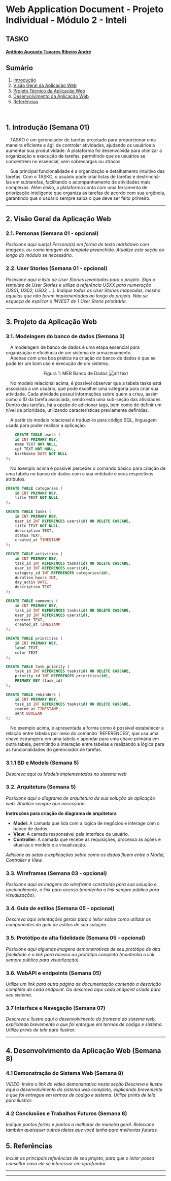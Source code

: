 # Web Application Document - Projeto Individual - Módulo 2 - Inteli

## TASKO

#### [Antônio Augusto Tavares Ribeiro André](https://www.linkedin.com/in/antonio-augusto-tavares-ribeiro-andr%C3%A9-613937345?utm_source=share&utm_campaign=share_via&utm_content=profile&utm_medium=ios_app)

## Sumário

1. [Introdução](#c1)  
2. [Visão Geral da Aplicação Web](#c2)  
3. [Projeto Técnico da Aplicação Web](#c3)  
4. [Desenvolvimento da Aplicação Web](#c4)  
5. [Referências](#c5)  

<br>

## <a name="c1"></a>1. Introdução (Semana 01)

&emsp;TASKO é um gerenciador de tarefas projetado para proporcionar uma maneira eficiente e ágil de controlar atividades, ajudando os usuários a aumentar sua produtividade. A plataforma foi desenvolvida para otimizar a organização e execução de tarefas, permitindo que os usuários se concentrem no essencial, sem sobrecargas ou atrasos.

&emsp;Sua principal funcionalidade é a organização e detalhamento intuitivo das tarefas. Com o TASKO, o usuário pode criar listas de tarefas e destrinchá-las em subtarefas, facilitando o acompanhamento de atividades mais complexas. Além disso, a plataforma conta com uma ferramenta de priorização inteligente que organiza as tarefas de acordo com sua urgência, garantindo que o usuário sempre saiba o que deve ser feito primeiro.

---

## <a name="c2"></a>2. Visão Geral da Aplicação Web

### 2.1. Personas (Semana 01 - opcional)

*Posicione aqui sua(s) Persona(s) em forma de texto markdown com imagens, ou como imagem de template preenchido. Atualize esta seção ao longo do módulo se necessário.*

### 2.2. User Stories (Semana 01 - opcional)

*Posicione aqui a lista de User Stories levantadas para o projeto. Siga o template de User Stories e utilize a referência USXX para numeração (US01, US02, US03, ...). Indique todas as User Stories mapeadas, mesmo aquelas que não forem implementadas ao longo do projeto. Não se esqueça de explicar o INVEST de 1 User Storie prioritária.*

---

## <a name="c3"></a>3. Projeto da Aplicação Web

### 3.1. Modelagem do banco de dados  (Semana 3)

&emsp;A modelagem de banco de dados é uma etapa essencial para organização e eficiência de um sistema de armazenamento. <br>
&emsp;Apenas com uma boa prática na criação do banco de dados é que se pode ter um bom uso e execução de um sistema.

<div style ="text-align: center">

Figura 1: MER Banco de Dados
![alt text](assets/ModeloDB.png)

</div>

&emsp;No modelo relacional acima, é possível observar que a tabela tasks está associada a um usuário, que pode escolher uma categoria para criar sua atividade. Cada atividade possui informações sobre quem a criou, assim como o ID da tarefa associada, sendo esta uma sub-seção das atividades. Dentro das tarefas, há a opção de adicionar tags, bem como de definir um nível de prioridade, utilizando características previamente definidas.

&emsp;A partir do modelo relacional é traduzí-lo para código SQL, linguagem usada para poder realizar a aplicação.

``` sql
    CREATE TABLE users (
    id INT PRIMARY KEY,
    name TEXT NOT NULL,
    cpf TEXT NOT NULL,
    birthdate DATE NOT NULL
);
```
&emsp;No exemplo acima é possível perceber o comando básico para criação de uma tabela no banco de dados com a sua entidade e seus respectivos atributos.

``` sql
CREATE TABLE categories (
    id INT PRIMARY KEY,
    title TEXT NOT NULL
);

CREATE TABLE tasks (
    id INT PRIMARY KEY,
    user_id INT REFERENCES users(id) ON DELETE CASCADE,
    title TEXT NOT NULL,
    description TEXT,
    status TEXT,
    created_at TIMESTAMP
);

CREATE TABLE activities (
    id INT PRIMARY KEY,
    task_id INT REFERENCES tasks(id) ON DELETE CASCADE,
    user_id INT REFERENCES users(id),
    category_id INT REFERENCES categories(id),
    duration_hours INT,
    day_activ DATE,
    description TEXT
);

CREATE TABLE comments (
    id INT PRIMARY KEY,
    task_id INT REFERENCES tasks(id) ON DELETE CASCADE,
    user_id INT REFERENCES users(id),
    content TEXT,
    created_at TIMESTAMP
);

CREATE TABLE priorities (
    id INT PRIMARY KEY,
    label TEXT,
    color TEXT
);

CREATE TABLE task_priority (
    task_id INT REFERENCES tasks(id) ON DELETE CASCADE,
    priority_id INT REFERENCES priorities(id),
    PRIMARY KEY (task_id) 
);

CREATE TABLE reminders (
    id INT PRIMARY KEY,
    task_id INT REFERENCES tasks(id) ON DELETE CASCADE,
    remind_at TIMESTAMP,
    sent BOOLEAN
);
```
&emsp;No exemplo acima, é apresentada a forma como é possível estabelecer a relação entre tabelas por meio do comando 'REFERENCES', que usa uma chave estrangeira em uma tabela e apondar para uma chave primária em outra tabela, permitindo a interação entre tabelas e realizando a lógica para as funcionalidades do gerenciador de tarefas.

### 3.1.1 BD e Models (Semana 5)
*Descreva aqui os Models implementados no sistema web*

### 3.2. Arquitetura (Semana 5)

*Posicione aqui o diagrama de arquitetura da sua solução de aplicação web. Atualize sempre que necessário.*

**Instruções para criação do diagrama de arquitetura**  
- **Model**: A camada que lida com a lógica de negócios e interage com o banco de dados.
- **View**: A camada responsável pela interface de usuário.
- **Controller**: A camada que recebe as requisições, processa as ações e atualiza o modelo e a visualização.
  
*Adicione as setas e explicações sobre como os dados fluem entre o Model, Controller e View.*

### 3.3. Wireframes (Semana 03 - opcional)

*Posicione aqui as imagens do wireframe construído para sua solução e, opcionalmente, o link para acesso (mantenha o link sempre público para visualização).*

### 3.4. Guia de estilos (Semana 05 - opcional)

*Descreva aqui orientações gerais para o leitor sobre como utilizar os componentes do guia de estilos de sua solução.*


### 3.5. Protótipo de alta fidelidade (Semana 05 - opcional)

*Posicione aqui algumas imagens demonstrativas de seu protótipo de alta fidelidade e o link para acesso ao protótipo completo (mantenha o link sempre público para visualização).*

### 3.6. WebAPI e endpoints (Semana 05)

*Utilize um link para outra página de documentação contendo a descrição completa de cada endpoint. Ou descreva aqui cada endpoint criado para seu sistema.*  

### 3.7 Interface e Navegação (Semana 07)

*Descreva e ilustre aqui o desenvolvimento do frontend do sistema web, explicando brevemente o que foi entregue em termos de código e sistema. Utilize prints de tela para ilustrar.*

---

## <a name="c4"></a>4. Desenvolvimento da Aplicação Web (Semana 8)

### 4.1 Demonstração do Sistema Web (Semana 8)

*VIDEO: Insira o link do vídeo demonstrativo nesta seção*
*Descreva e ilustre aqui o desenvolvimento do sistema web completo, explicando brevemente o que foi entregue em termos de código e sistema. Utilize prints de tela para ilustrar.*

### 4.2 Conclusões e Trabalhos Futuros (Semana 8)

*Indique pontos fortes e pontos a melhorar de maneira geral.*
*Relacione também quaisquer outras ideias que você tenha para melhorias futuras.*



## <a name="c5"></a>5. Referências

_Incluir as principais referências de seu projeto, para que o leitor possa consultar caso ele se interessar em aprofundar._<br>

---
---
